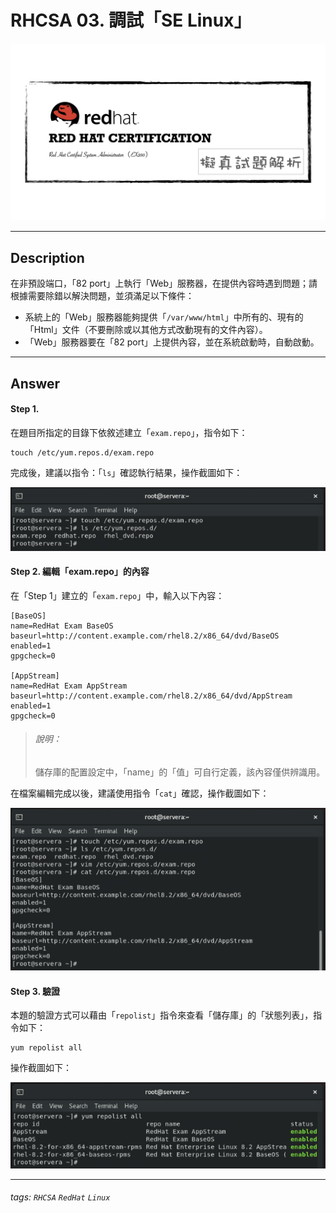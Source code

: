 # RHCSA 03. 調試「SE Linux」

![](https://github.com/rickbsr/Certification-RedHat-RHCSA/blob/main/pics/redhat-rhcsa.png?raw=true)

---

## Description

在非預設端口，「82 port」上執行「Web」服務器，在提供內容時遇到問題；請根據需要除錯以解決問題，並須滿足以下條件：

- 系統上的「Web」服務器能夠提供「`/var/www/html`」中所有的、現有的「Html」文件（不要刪除或以其他方式改動現有的文件內容）。
- 「Web」服務器要在「82 port」上提供內容，並在系統啟動時，自動啟動。

---

## Answer

#### Step 1. 

在題目所指定的目錄下依敘述建立「`exam.repo`」，指令如下：

```shell
touch /etc/yum.repos.d/exam.repo
```

完成後，建議以指令：「`ls`」確認執行結果，操作截圖如下：

![](https://github.com/rickbsr/Certification-RedHat-RHCSA/blob/main/pics/q02_touch_repo.png?raw=true)


#### Step 2. 編輯「exam.repo」的內容

在「Step 1」建立的「`exam.repo`」中，輸入以下內容：

```properties
[BaseOS]
name=RedHat Exam BaseOS
baseurl=http://content.example.com/rhel8.2/x86_64/dvd/BaseOS
enabled=1
gpgcheck=0

[AppStream]
name=RedHat Exam AppStream
baseurl=http://content.example.com/rhel8.2/x86_64/dvd/AppStream
enabled=1
gpgcheck=0
```

> ###### 說明：
> 儲存庫的配置設定中，「name」的「值」可自行定義，該內容僅供辨識用。

在檔案編輯完成以後，建議使用指令「`cat`」確認，操作截圖如下：

![](https://github.com/rickbsr/Certification-RedHat-RHCSA/blob/main/pics/q02_config_repo.png?raw=true)

#### Step 3. 驗證

本題的驗證方式可以藉由「`repolist`」指令來查看「儲存庫」的「狀態列表」，指令如下：

```shell
yum repolist all
```

操作截圖如下：

![](https://github.com/rickbsr/Certification-RedHat-RHCSA/blob/main/pics/q02_verify.png?raw=true)

---

###### tags: `RHCSA` `RedHat` `Linux`